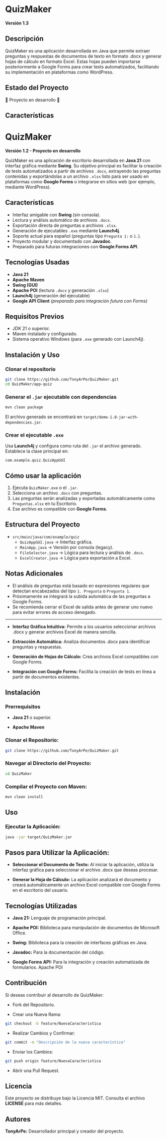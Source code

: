 # QuizMaker

**Versión 1.3**
## Descripción

QuizMaker es una aplicación desarrollada en Java que permite extraer preguntas y respuestas de documentos de texto en formato .docx y generar hojas de cálculo en formato Excel. Estas hojas pueden importarse posteriormente a Google Forms para crear tests automatizados, facilitando su implementación en plataformas como WordPress.​
## Estado del Proyecto

**:construction:** Proyecto en desarrollo :construction:​
## Características
# QuizMaker

**Versión 1.2 - Proyecto en desarrollo**

QuizMaker es una aplicación de escritorio desarrollada en **Java 21** con interfaz gráfica mediante **Swing**. Su objetivo principal es facilitar la creación de tests automatizados a partir de archivos `.docx`, extrayendo las preguntas contenidas y exportándolas a un archivo `.xlsx` listo para ser usado en plataformas como **Google Forms** o integrarse en sitios web (por ejemplo, mediante WordPress).

## Características

- Interfaz amigable con **Swing** (sin consola).
- Lectura y análisis automático de archivos `.docx`.
- Exportación directa de preguntas a archivos `.xlsx`.
- Generación de ejecutables `.exe` mediante **Launch4j**.
- Soporte actual para español (preguntas tipo `Pregunta 1:` o `1.`).
- Proyecto modular y documentado con **Javadoc**.
- Preparado para futuras integraciones con **Google Forms API**.

## Tecnologías Usadas

- **Java 21**
- **Apache Maven**
- **Swing (GUI)**
- **Apache POI** (lectura `.docx` y generación `.xlsx`)
- **Launch4j** (generación del ejecutable)
- **Google API Client** *(preparado para integración futura con Forms)*

## Requisitos Previos

- JDK 21 o superior.
- Maven instalado y configurado.
- Sistema operativo Windows (para `.exe` generado con Launch4j).

## Instalación y Uso

### Clonar el repositorio
```bash
git clone https://github.com/TonyArPe/QuizMaker.git
cd QuizMaker/app-quiz
```

### Generar el `.jar` ejecutable con dependencias
```bash
mvn clean package
```

El archivo generado se encontrará en `target/demo-1.0-jar-with-dependencies.jar`.

### Crear el ejecutable `.exe`
Usa **Launch4j** y configura como ruta del `.jar` el archivo generado. Establece la clase principal en:
```
com.example.quiz.QuizAppGUI
```

## Cómo usar la aplicación

1. Ejecuta `QuizMaker.exe` o el `.jar`.
2. Selecciona un archivo `.docx` con preguntas.
3. Las preguntas serán analizadas y exportadas automáticamente como `Preguntas.xlsx` en tu Escritorio.
4. Ese archivo es compatible con **Google Forms**.

## Estructura del Proyecto

- `src/main/java/com/example/quiz`
  - `QuizAppGUI.java` → Interfaz gráfica.
  - `MainApp.java` → Versión por consola (legacy).
  - `FileSelector.java` → Lógica para lectura y análisis de `.docx`.
  - `ExcelCreator.java` → Lógica para exportación a Excel.

## Notas Adicionales

- El análisis de preguntas está basado en expresiones regulares que detectan encabezados del tipo `1. Pregunta` o `Pregunta 1`.
- Próximamente se integrará la subida automática de las preguntas a Google Forms.
- Se recomienda cerrar el Excel de salida antes de generar uno nuevo para evitar errores de acceso denegado.

---

- **Interfaz Gráfica Intuitiva:** Permite a los usuarios seleccionar archivos .docx y generar archivos Excel de manera sencilla.​

- **Extracción Automática:** Analiza documentos .docx para identificar preguntas y respuestas.​

- **Generación de Hojas de Cálculo:** Crea archivos Excel compatibles con Google Forms.​

- **Integración con Google Forms:** Facilita la creación de tests en línea a partir de documentos existentes.​

## Instalación
### Prerrequisitos

- **Java 21** o superior.​

- **Apache Maven**​

### Clonar el Repositorio:
```bash
git clone https://github.com/TonyArPe/QuizMaker.git
```

### Navegar al Directorio del Proyecto:
```bash
cd QuizMaker
```

### Compilar el Proyecto con Maven:
```bash
mvn clean install
```

## Uso
### Ejecutar la Aplicación:
```bash
java -jar target/QuizMaker.jar
```

## Pasos para Utilizar la Aplicación:

- **Seleccionar el Documento de Texto:** Al iniciar la aplicación, utiliza la interfaz gráfica para seleccionar el archivo .docx que deseas procesar.​

- **Generar la Hoja de Cálculo:** La aplicación analizará el documento y creará automáticamente un archivo Excel compatible con Google Forms en el escritorio del usuario.​

## Tecnologías Utilizadas

- **Java 21:** Lenguaje de programación principal.​

- **Apache POI:** Biblioteca para manipulación de documentos de Microsoft Office.​

- **Swing:** Biblioteca para la creación de interfaces gráficas en Java.​

- **Javadoc:** Para la documentación del código.​

- **Google Forms API:** Para la integración y creación automatizada de formularios.​
    Apache POI

## Contribución

Si deseas contribuir al desarrollo de QuizMaker:

- Fork del Repositorio.

- Crear una Nueva Rama:
```bash
git checkout -b feature/NuevaCaracteristica
```

- Realizar Cambios y Confirmar:
```bash
git commit -m "Descripción de la nueva característica"
```

- Enviar los Cambios:
```bash
git push origin feature/NuevaCaracteristica
```

- Abrir una Pull Request.

## Licencia

Este proyecto se distribuye bajo la Licencia MIT. Consulta el archivo **LICENSE** para más detalles.​
## Autores

**TonyArPe:** Desarrollador principal y creador del proyecto.